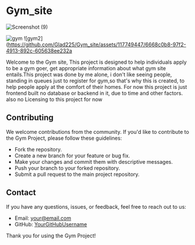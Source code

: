 # Gym_site
![Screenshot (9)](https://github.com/Glad225/Gym_site/assets/117749447/d771f995-0eac-42a3-ac0b-a0118f990d39)

![gym](https://github.com/Glad225/Gym_site/assets/117749447/62a4ca81-8839-4e4a-9b47-c32e177c4961)
![gym2](https://github.com/Glad225/Gym_site/assets/117749447/6668c0b8-97f2-4913-892c-605638ee232a

Welcome to the Gym site, This project is designed to help individuals apply to be a gym goer, get appropriate information about what gym site entails.This project was done by me alone, i don't like seeing people, standing in queues just to register for gym,so that's why this is created, to help people apply at the comfort of their homes. For now this project is just frontend built no database or backend in it, due to time and other factors. also no Licensing to this project for now


## Contributing

We welcome contributions from the community. If you'd like to contribute to the Gym Project, please follow these guidelines:

- Fork the repository.
- Create a new branch for your feature or bug fix.
- Make your changes and commit them with descriptive messages.
- Push your branch to your forked repository.
- Submit a pull request to the main project repository.

## Contact

If you have any questions, issues, or feedback, feel free to reach out to us:

- Email: your@email.com
- GitHub: [YourGitHubUsername](https://github.com/yourusername)

Thank you for using the Gym Project!
